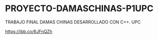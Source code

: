 # PROYECTO-DAMASCHINAS-P1UPC
TRABAJO FINAL DAMAS CHINAS DESARROLLADO CON C++. UPC


https://ibb.co/6JFnQZh
